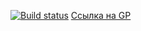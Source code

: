 [![Build status](https://ci.appveyor.com/api/projects/status/uxnr9taii5w844x4?svg=true)](https://ci.appveyor.com/project/Zicio/loading-sorting)
[Ссылка на GP](https://zicio.github.io/ahj-code/)
